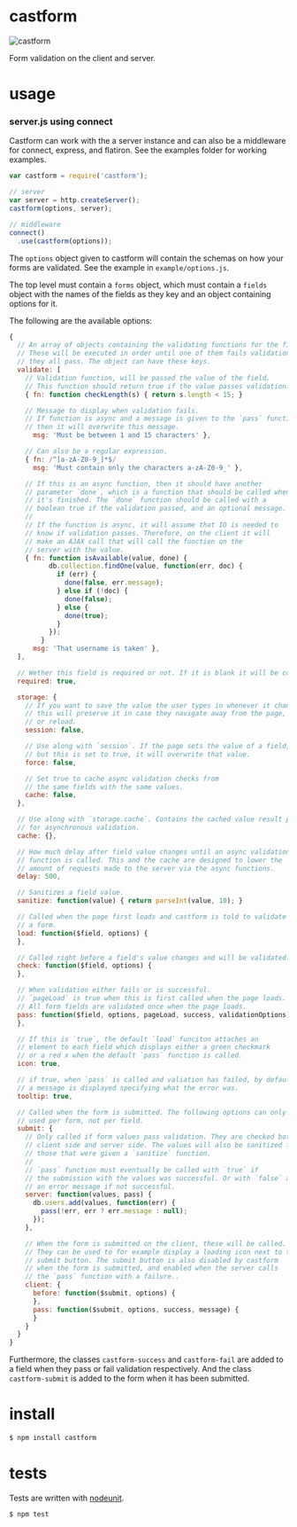 # castform

![castform](http://cdn.bulbagarden.net/upload/thumb/f/f3/351Castform.png/110px-351Castform.png)

Form validation on the client and server.

# usage

### server.js using connect

Castform can work with the a server instance and can also be a middleware for connect, express, and flatiron. See the examples folder for working examples.

```js
var castform = require('castform');

// server
var server = http.createServer();
castform(options, server);

// middleware
connect()
  .use(castform(options));
```

The `options` object given to castform will contain the schemas on how your forms are validated. See the example in `example/options.js`.

The top level must contain a `forms` object, which must contain a `fields` object with the names of the fields as they key and an object containing options for it.

The following are the available options:

```js
{
  // An array of objects containing the validating functions for the field.
  // These will be executed in order until one of them fails validation or
  // they all pass. The object can have these keys.
  validate: [
    // Validation function, will be passed the value of the field.
    // This function should return true if the value passes validation.
    { fn: function checkLength(s) { return s.length < 15; }

    // Message to display when validation fails.
    // If function is async and a message is given to the `pass` function,
    // then it will overwrite this message.
      msg: 'Must be between 1 and 15 characters' },

    // Can also be a regular expression.
    { fn: /^[a-zA-Z0-9_]*$/
      msg: 'Must contain only the characters a-zA-Z0-9_' },

    // If this is an async function, then it should have another
    // parameter `done`, which is a function that should be called when
    // it's finished. The `done` function should be called with a
    // boolean true if the validation passed, and an optional message.
    //
    // If the function is async, it will assume that IO is needed to
    // know if validation passes. Therefore, on the client it will
    // make an AJAX call that will call the function on the
    // server with the value.
    { fn: function isAvailable(value, done) {
          db.collection.findOne(value, function(err, doc) {
            if (err) {
              done(false, err.message);
            } else if (!doc) {
              done(false);
            } else {
              done(true);
            }
          });
        }
      msg: 'That username is taken' },
  ],

  // Wether this field is required or not. If it is blank it will be considered undefined too.
  required: true,

  storage: {
    // If you want to save the value the user types in whenever it changes,
    // this will preserve it in case they navigate away from the page,
    // or reload.
    session: false,

    // Use along with `session`. If the page sets the value of a field,
    // but this is set to true, it will overwrite that value.
    force: false,

    // Set true to cache async validation checks from
    // the same fields with the same values.
    cache: false,
  },

  // Use along with `storage.cache`. Contains the cached value result pairs
  // for asynchronous validation.
  cache: {},

  // How much delay after field value changes until an async validation
  // function is called. This and the cache are designed to lower the
  // amount of requests made to the server via the async functions.
  delay: 500,

  // Sanitizes a field value.
  sanitize: function(value) { return parseInt(value, 10); }

  // Called when the page first loads and castform is told to validate
  // a form.
  load: function($field, options) {
  },

  // Called right before a field's value changes and will be validated.
  check: function($field, options) {
  },

  // When validation either fails or is successful.
  // `pageLoad` is true when this is first called when the page loads.
  // All form fields are validated once when the page loads.
  pass: function($field, options, pageLoad, success, validationOptions) {
  },

  // If this is `true`, the default `load` funciton attaches an
  // element to each field which displays either a green checkmark
  // or a red x when the default `pass` function is called.
  icon: true,

  // if true, when `pass` is called and valiation has failed, by default,
  // a message is displayed specifying what the error was.
  tooltip: true,

  // Called when the form is submitted. The following options can only be
  // used per form, not per field.
  submit: {
    // Only called if form values pass validation. They are checked both
    // client side and server side. The values will also be sanitized for
    // those that were given a `sanitize` function.
    //
    // `pass` function must eventually be called with `true` if
    // the submission with the values was successful. Or with `false` and
    // an error message if not successful.
    server: function(values, pass) {
      db.users.add(values, function(err) {
        pass(!err, err ? err.message : null);
      });
    },

    // When the form is submitted on the client, these will be called.
    // They can be used to for example display a loading icon next to the
    // submit button. The submit button is also disabled by castform
    // when the form is submitted, and enabled when the server calls
    // the `pass` function with a failure..
    client: {
      before: function($submit, options) {
      },
      pass: function($submit, options, success, message) {
      }
    }
  }
}
```

Furthermore, the classes `castform-success` and `castform-fail` are added to a field when they pass or fail validation respectively. And the class `castform-submit` is added to the form when it has been submitted.


# install

```sh
$ npm install castform
```


# tests

Tests are written with [nodeunit](https://github.com/caolan/nodeunit).

```sh
$ npm test
```

